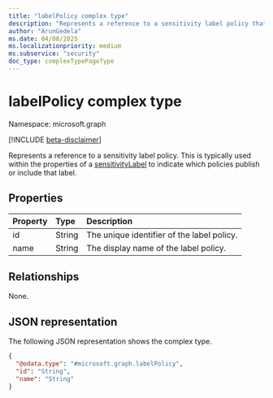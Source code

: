 ```yaml
---
title: "labelPolicy complex type"
description: "Represents a reference to a sensitivity label policy that includes a specific sensitivity label."
author: "ArunGedela"
ms.date: 04/08/2025
ms.localizationpriority: medium
ms.subservice: "security"
doc_type: complexTypePageType
---
```


# labelPolicy complex type

Namespace: microsoft.graph

[!INCLUDE [beta-disclaimer](../../includes/beta-disclaimer.md)]

Represents a reference to a sensitivity label policy. This is typically used within the properties of a [sensitivityLabel](../resources/sensitivitylabel.md) to indicate which policies publish or include that label.

## Properties

| Property | Type   | Description                                      |
| :------- | :----- | :----------------------------------------------- |
| id       | String | The unique identifier of the label policy.       |
| name     | String | The display name of the label policy.            |

## Relationships

None.

## JSON representation

The following JSON representation shows the complex type.
<!-- {
  "blockType": "resource",
  "@odata.type": "microsoft.graph.labelPolicy",
  "openType": false
}-->
``` json
{
  "@odata.type": "#microsoft.graph.labelPolicy",
  "id": "String",
  "name": "String"
}
```